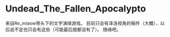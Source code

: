 # Undead_The_Fallen_Apocalypto

来自Re_miaow带头下的文字演绎游戏。
目前只会有泽洛视角的稿件（大概），以后说不定也只会有这些（可能最后就都没有了）。
随缘吧。
